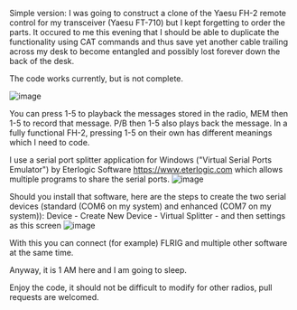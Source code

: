 Simple version: I was going to construct a clone of the Yaesu FH-2 remote control for my transceiver (Yaesu FT-710) but I kept forgetting to order the parts.
It occured to me this evening that I should be able to duplicate the functionality using CAT commands and thus save yet another cable trailing across my desk to become entangled and possibly lost forever down the back of the desk.

The code works currently, but is not complete.

![image](https://github.com/user-attachments/assets/a6623923-093b-4aba-94e6-fde52bbcd427)

You can press 1-5 to playback the messages stored in the radio, MEM then 1-5 to record that message.  P/B then 1-5 also plays back the message.
In a fully functional FH-2, pressing 1-5 on their own has different meanings which I need to code.

I use a serial port splitter application for Windows ("Virtual Serial Ports Emulator") by Eterlogic Software https://www.eterlogic.com which allows multiple programs to share the serial ports.
![image](https://github.com/user-attachments/assets/1698b7b2-5aa5-4b99-82d7-fab8b43a57e1)

Should you install that software, here are the steps to create the two serial devices (standard (COM6 on my system) and enhanced (COM7 on my system)):
Device - Create New Device - Virtual Splitter - and then settings as this screen ![image](https://github.com/user-attachments/assets/6bf7e666-282b-4e7d-ab31-f07b5e256b9f)

With this you can connect (for example) FLRIG and multiple other software at the same time.

Anyway, it is 1 AM here and I am going to sleep.

Enjoy the code, it should not be difficult to modify for other radios, pull requests are welcomed.

